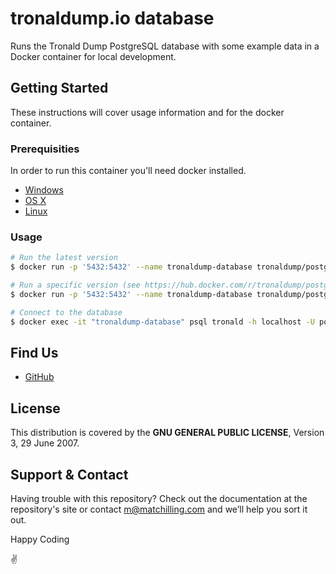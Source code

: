 # tronaldump.io database

Runs the Tronald Dump PostgreSQL database with some example data in a Docker container for local development.

## Getting Started

These instructions will cover usage information and for the docker container.

### Prerequisities

In order to run this container you'll need docker installed.

* [Windows](https://docs.docker.com/windows/started)
* [OS X](https://docs.docker.com/mac/started/)
* [Linux](https://docs.docker.com/linux/started/)

### Usage

```sh
# Run the latest version
$ docker run -p '5432:5432' --name tronaldump-database tronaldump/postgres

# Run a specific version (see https://hub.docker.com/r/tronaldump/postgres/tags)
$ docker run -p '5432:5432' --name tronaldump-database tronaldump/postgres:9.6.13

# Connect to the database
$ docker exec -it "tronaldump-database" psql tronald -h localhost -U postgres
```

## Find Us

* [GitHub](https://github.com/tronaldump-io/)

## License

This distribution is covered by the **GNU GENERAL PUBLIC LICENSE**, Version 3, 29 June 2007.

## Support & Contact

Having trouble with this repository? Check out the documentation at the repository's site or contact m@matchilling.com and we’ll help you sort it out.

Happy Coding

:v:

